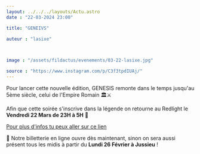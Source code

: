 ```yaml
---
layout: ../../../layouts/Actu.astro
date : "22-03-2024 23:00"

title: "GENEIVS"

auteur : "lasixe" 

 

image : "/assets/fildactus/evenements/03-22-lasixe.jpg"

source : "https://www.instagram.com/p/C3f3tpdIUAj/"
---
```


Pour lancer cette nouvelle édition, GENESIS remonte dans le temps jusqu'au 5ème siècle, celui de l'Empire Romain 🏛⚔️

Afin que cette soirée s'inscrive dans la légende on retourne au Redlight le __Vendredi 22 Mars de 23H à 5H__ 💫

[Pour plus d'infos tu peux aller sur ce lien](https://www.helloasso.com/associations/la-sixe-bde-jussieu/evenements/genesis)

🎫 Notre billetterie en ligne ouvre dès maintenant, sinon on sera aussi présent tous les midis à partir du __Lundi 26 Février à Jussieu__ !
